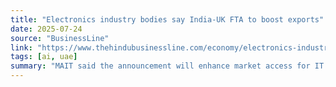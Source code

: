 ```yaml
---
title: "Electronics industry bodies say India-UK FTA to boost exports"
date: 2025-07-24
source: "BusinessLine"
link: "https://www.thehindubusinessline.com/economy/electronics-industry-bodies-say-india-uk-fta-to-boost-exports/article69851482.ece"
tags: [ai, uae]
summary: "MAIT said the announcement will enhance market access for IT services, boost exports, mobilise talent and allow greater UK investment for Indian GCCs"
---
```


